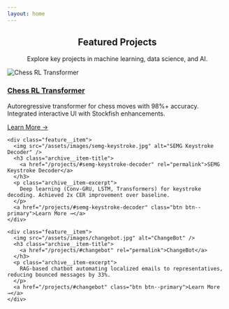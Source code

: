 ```yaml
---
layout: home
---
```


<div class="page__content">

  <!-- Intro text or heading -->
  <h2 class="archive__item-title" style="text-align: center;">Featured Projects</h2>
  <p style="text-align: center;">Explore key projects in machine learning, data science, and AI.</p>

  <!-- One-project-at-a-time horizontal layout -->
  <div class="projects-horizontal">
    <div class="feature__item">
      <img src="/assets/images/chess-rl.jpg" alt="Chess RL Transformer" />
      <h3 class="archive__item-title">
        <a href="/projects/#chess-rl-transformer" rel="permalink">Chess RL Transformer</a>
      </h3>
      <p class="archive__item-excerpt">
        Autoregressive transformer for chess moves with 98%+ accuracy. Integrated interactive UI with Stockfish enhancements.
      </p>
      <a href="/projects/#chess-rl-transformer" class="btn btn--primary">Learn More →</a>
    </div>

    <div class="feature__item">
      <img src="/assets/images/semg-keystroke.jpg" alt="SEMG Keystroke Decoder" />
      <h3 class="archive__item-title">
        <a href="/projects/#semg-keystroke-decoder" rel="permalink">SEMG Keystroke Decoder</a>
      </h3>
      <p class="archive__item-excerpt">
        Deep learning (Conv-GRU, LSTM, Transformers) for keystroke decoding. Achieved 2x CER improvement over baseline.
      </p>
      <a href="/projects/#semg-keystroke-decoder" class="btn btn--primary">Learn More →</a>
    </div>

    <div class="feature__item">
      <img src="/assets/images/changebot.jpg" alt="ChangeBot" />
      <h3 class="archive__item-title">
        <a href="/projects/#changebot" rel="permalink">ChangeBot</a>
      </h3>
      <p class="archive__item-excerpt">
        RAG-based chatbot automating localized emails to representatives, reducing bounced messages by 33%.
      </p>
      <a href="/projects/#changebot" class="btn btn--primary">Learn More →</a>
    </div>
  </div>

</div>